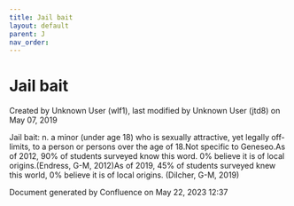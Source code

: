 ```yaml
---
title: Jail bait
layout: default
parent: J
nav_order:
---
```


# Jail bait

Created by  Unknown User (wlf1), last modified by  Unknown User (jtd8) on May 07, 2019

Jail bait: n. a minor (under age 18) who is sexually attractive, yet legally off-limits, to a person or persons over the age of 18.Not specific to Geneseo.As of 2012, 90% of students surveyed know this word. 0% believe it is of local origins.(Endress, G-M, 2012)As of 2019, 45% of students surveyed knew this world, 0% believe it is of local origins. (Dilcher, G-M, 2019)

Document generated by Confluence on May 22, 2023 12:37


